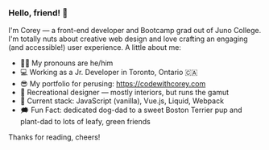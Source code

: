 ### Hello, friend! 👋

I'm Corey — a front-end developer and Bootcamp grad out of Juno College. I'm totally nuts about creative web design and love crafting an engaging (and accessible!) user experience. A little about me:

- 🙋‍♂️ My pronouns are he/him
- 💻 Working as a Jr. Developer in Toronto, Ontario 🇨🇦
- 😎 My portfolio for perusing: https://codewithcorey.com
- 🌈 Recreational designer — mostly interiors, but runs the gamut
- 🥷 Current stack: JavaScript (vanilla), Vue.js, Liquid, Webpack
- 🗯 Fun Fact: dedicated dog-dad to a sweet Boston Terrier pup and plant-dad to lots of leafy, green friends

Thanks for reading, cheers!
